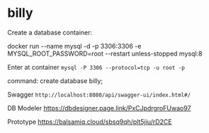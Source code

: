# billy

Create a database container:

docker run --name mysql -d -p 3306:3306 -e MYSQL_ROOT_PASSWORD=root --restart unless-stopped mysql:8

Enter at container
`mysql -P 3306 --protocol=tcp -u root -p`

command: create database billy;

Swagger
`http://localhost:8080/api/swagger-ui/index.html#/`

DB Modeler
https://dbdesigner.page.link/PxCJpdrgroFUwao97

Prototype
https://balsamiq.cloud/sbsq9qh/plt5jiu/rD2CE